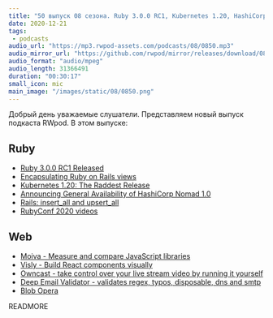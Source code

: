 ```yaml
---
title: "50 выпуск 08 сезона. Ruby 3.0.0 RC1, Kubernetes 1.20, HashiCorp Nomad 1.0, Moiva, Visly, Owncast, Blob Opera и прочее"
date: 2020-12-21
tags:
 - podcasts
audio_url: "https://mp3.rwpod-assets.com/podcasts/08/0850.mp3"
audio_mirror_url: "https://github.com/rwpod/mirror/releases/download/08.50/0850.mp3"
audio_format: "audio/mpeg"
audio_length: 31366491
duration: "00:30:17"
small_icon: mic
main_image: "/images/static/08/0850.png"
---
```


Добрый день уважаемые слушатели. Представляем новый выпуск подкаста RWpod. В этом выпуске:

## Ruby

 - [Ruby 3.0.0 RC1 Released](https://www.ruby-lang.org/en/news/2020/12/20/ruby-3-0-0-rc1-released/)
 - [Encapsulating Ruby on Rails views](https://github.blog/2020-12-15-encapsulating-ruby-on-rails-views/)
 - [Kubernetes 1.20: The Raddest Release](https://kubernetes.io/blog/2020/12/08/kubernetes-1-20-release-announcement/)
 - [Announcing General Availability of HashiCorp Nomad 1.0](https://www.hashicorp.com/blog/announcing-general-availability-of-hashicorp-nomad-1-0)
 - [Rails: insert_all and upsert_all](https://www.johnnunemaker.com/rails-insert_all-and-upsert_all/)
 - [RubyConf 2020 videos](https://www.youtube.com/playlist?list=PLbHJudTY1K0cyDs1ZwFLzlfQqvkDKt17N)

## Web

 - [Moiva - Measure and compare JavaScript libraries](https://moiva.io/)
 - [Visly - Build React components visually](https://visly.app/blogposts/visly--build-react-components-visually)
 - [Owncast - take control over your live stream video by running it yourself](https://github.com/owncast/owncast)
 - [Deep Email Validator - validates regex, typos, disposable, dns and smtp](https://github.com/mfbx9da4/deep-email-validator)
 - [Blob Opera](https://artsandculture.google.com/experiment/blob-opera/AAHWrq360NcGbw?cp=e30.)

READMORE
